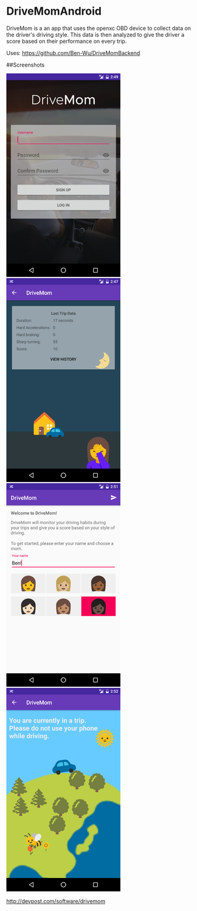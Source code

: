# DriveMomAndroid

DriveMom is a an app that uses the openxc OBD device to collect data on the driver's driving style. This data is then analyzed to give the driver a score based on their performance on every trip.

Uses: https://github.com/Ben-Wu/DriveMomBackend

##Screenshots

<img src="https://github.com/Ben-Wu/DriveMomAndroid/blob/master/screenshot_login.png" width="300"/>
<img src="https://github.com/Ben-Wu/DriveMomAndroid/blob/master/screenshot_summary.png" width="300"/>
<img src="https://github.com/Ben-Wu/DriveMomAndroid/blob/master/screenshot_welcome.png" width="300"/>
<img src="https://github.com/Ben-Wu/DriveMomAndroid/blob/master/screenshot_in_trip.png" width="300"/>

http://devpost.com/software/drivemom
